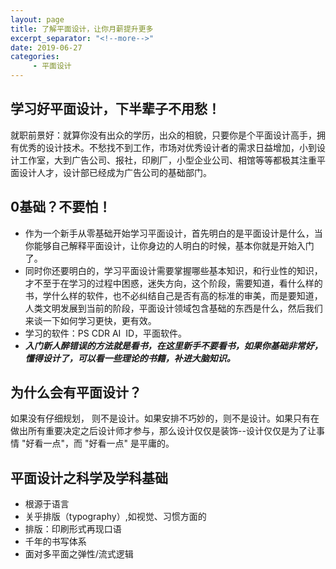 ```yaml
---
layout: page
title: 了解平面设计，让你月薪提升更多
excerpt_separator: "<!--more-->"
date: 2019-06-27
categories:
     - 平面设计
---
```

## 学习好平面设计，下半辈子不用愁！
就职前景好：就算你没有出众的学历，出众的相貌，只要你是个平面设计高手，拥有优秀的设计技术。不愁找不到工作，市场对优秀设计者的需求日益增加，小到设计工作室，大到广告公司、报社，印刷厂，小型企业公司、相馆等等都极其注重平面设计人才，设计部已经成为广告公司的基础部门。
<!--more-->

## 0基础？不要怕！
- 作为一个新手从零基础开始学习平面设计，首先明白的是平面设计是什么，当你能够自己解释平面设计，让你身边的人明白的时候，基本你就是开始入门了。
- 同时你还要明白的，学习平面设计需要掌握哪些基本知识，和行业性的知识，才不至于在学习的过程中困惑，迷失方向，这个阶段，需要知道，看什么样的书，学什么样的软件，也不必纠结自己是否有高的标准的审美，而是要知道，人类文明发展到当前的阶段，平面设计领域包含基础的东西是什么，然后我们来谈一下如何学习更快，更有效。
- 学习的软件：PS CDR AI  ID，平面软件。
- ***入门新人醉错误的方法就是看书，在这里新手不要看书，如果你基础非常好，懂得设计了，可以看一些理论的书籍，补进大脑知识。***

## 为什么会有平面设计？
如果没有仔细规划， 则不是设计。如果安排不巧妙的，则不是设计。如果只有在做出所有重要决定之后设计师才参与，那么设计仅仅是装饰--设计仅仅是为了让事情 "好看一点"，而 "好看一点" 是平庸的。

## 平面设计之科学及学科基础
- 根源于语言
- 关乎排版（typography）,如视觉、习惯方面的
- 排版：印刷形式再现口语
- 千年的书写体系
- 面对多平面之弹性/流式逻辑
